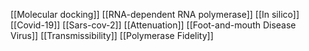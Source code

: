 [[Molecular docking]]
[[RNA-dependent RNA polymerase]]
[[In silico]]
[[Covid-19]]
[[Sars-cov-2]]
[[Attenuation]]
[[Foot-and-mouth Disease Virus]]
[[Transmissibility]]
[[Polymerase Fidelity]]
